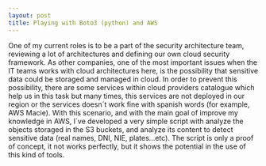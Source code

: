```yaml
---
layout: post
title: Playing with Boto3 (python) and AWS
---
```

One of my current roles is to be a part of the security architecture team, reviewing a lot of architectures and defining our own cloud security framework.
As other companies, one of the most important issues when the IT teams works with cloud architectures here, is the possibility that sensitive data could be storaged and managed in cloud.
In order to prevent this possibility, there are some services within cloud providers catalogue which help us in this task but many times, this services are not deployed in our region or the services doesn´t work fine with spanish words (for example, AWS Macie).
With this scenario, and with the main goal of improve my knowledge in AWS, I´ve developed a very simple script with analyze the objects storaged in the S3 buckets, and analyze its content to detect sensitive data (real names, DNI, NIE, plates...etc).
The script is only a proof of concept, it not works perfectly, but it shows the potential in the use of this kind of tools.
